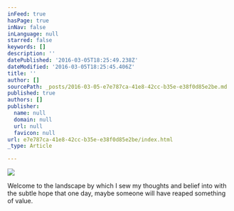 ```yaml
---
inFeed: true
hasPage: true
inNav: false
inLanguage: null
starred: false
keywords: []
description: ''
datePublished: '2016-03-05T18:25:49.238Z'
dateModified: '2016-03-05T18:25:45.406Z'
title: ''
author: []
sourcePath: _posts/2016-03-05-e7e787ca-41e8-42cc-b35e-e38f0d85e2be.md
published: true
authors: []
publisher:
  name: null
  domain: null
  url: null
  favicon: null
url: e7e787ca-41e8-42cc-b35e-e38f0d85e2be/index.html
_type: Article

---
```

![](https://the-grid-user-content.s3-us-west-2.amazonaws.com/ac769259-67c5-4034-9833-92ced1ed6320.jpg)

Welcome to the landscape by which I sew my thoughts and belief into with the subtle hope that one day, maybe someone will have reaped something of value.